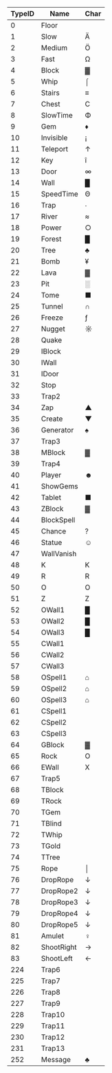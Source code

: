 | TypeID | Name       | Char |
| ------ | ---------- | ---- |
| 0      | Floor      |      |
| 1      | Slow       | Ä    |
| 2      | Medium     | Ö    |
| 3      | Fast       | Ω    |
| 4      | Block      | ▓    |
| 5      | Whip       | ⌠    |
| 6      | Stairs     | ≡    |
| 7      | Chest      | C    |
| 8      | SlowTime   | Φ    |
| 9      | Gem        | ♦    |
| 10     | Invisible  | ¡    |
| 11     | Teleport   | ↑    |
| 12     | Key        | î    |
| 13     | Door       | ∞    |
| 14     | Wall       | █    |
| 15     | SpeedTime  | Θ    |
| 16     | Trap       | ∙    |
| 17     | River      | ≈    |
| 18     | Power      | ○    |
| 19     | Forest     | █    |
| 20     | Tree       | ♣    |
| 21     | Bomb       | ¥    |
| 22     | Lava       | ▓    |
| 23     | Pit        | ░    |
| 24     | Tome       | ■    |
| 25     | Tunnel     | ∩    |
| 26     | Freeze     | ƒ    |
| 27     | Nugget     | ☼    |
| 28     | Quake      |      |
| 29     | IBlock     |      |
| 30     | IWall      |      |
| 31     | IDoor      |      |
| 32     | Stop       |      |
| 33     | Trap2      |      |
| 34     | Zap        | ▲    |
| 35     | Create     | ▼    |
| 36     | Generator  | ♠    |
| 37     | Trap3      |      |
| 38     | MBlock     | ▓    |
| 39     | Trap4      |      |
| 40     | Player     | ☻    |
| 41     | ShowGems   |      |
| 42     | Tablet     | ■    |
| 43     | ZBlock     | ▓    |
| 44     | BlockSpell |      |
| 45     | Chance     | ?    |
| 46     | Statue     | ☺    |
| 47     | WallVanish |      |
| 48     | K          | K    |
| 49     | R          | R    |
| 50     | O          | O    |
| 51     | Z          | Z    |
| 52     | OWall1     | █    |
| 53     | OWall2     | █    |
| 54     | OWall3     | █    |
| 55     | CWall1     |      |
| 56     | CWall2     |      |
| 57     | CWall3     |      |
| 58     | OSpell1    | ⌂    |
| 59     | OSpell2    | ⌂    |
| 60     | OSpell3    | ⌂    |
| 61     | CSpell1    |      |
| 62     | CSpell2    |      |
| 63     | CSpell3    |      |
| 64     | GBlock     | ▓    |
| 65     | Rock       | O    |
| 66     | EWall      | X    |
| 67     | Trap5      |      |
| 68     | TBlock     |      |
| 69     | TRock      |      |
| 70     | TGem       |      |
| 71     | TBlind     |      |
| 72     | TWhip      |      |
| 73     | TGold      |      |
| 74     | TTree      |      |
| 75     | Rope       | │    |
| 76     | DropRope   | ↓    |
| 77     | DropRope2  | ↓    |
| 78     | DropRope3  | ↓    |
| 79     | DropRope4  | ↓    |
| 80     | DropRope5  | ↓    |
| 81     | Amulet     | ♀    |
| 82     | ShootRight | →    |
| 83     | ShootLeft  | ←    |
| 224    | Trap6      |      |
| 225    | Trap7      |      |
| 226    | Trap8      |      |
| 227    | Trap9      |      |
| 228    | Trap10     |      |
| 229    | Trap11     |      |
| 230    | Trap12     |      |
| 231    | Trap13     |      |
| 252    | Message    | ♣    |